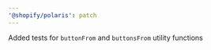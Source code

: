 ```yaml
---
'@shopify/polaris': patch
---
```


Added tests for `buttonFrom` and `buttonsFrom` utility functions
